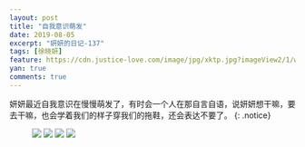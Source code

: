 ```yaml
---
layout: post
title: "自我意识萌发"
date: 2019-08-05
excerpt: "妍妍的日记-137"
tags: [徐晓妍]
feature: https://cdn.justice-love.com/image/jpg/xktp.jpg?imageView2/1/w/1200/h/500
yan: true
comments: true
---
```

妍妍最近自我意识在慢慢萌发了，有时会一个人在那自言自语，说妍妍想干嘛，要去干嘛，也会学着我们的样子穿我们的拖鞋，还会表达不要了。
{: .notice}
<figure>
    <img src="{{ site.staticUrl }}/yanyan/image/ziwoyishi1.jpg" />
    <img src="{{ site.staticUrl }}/yanyan/image/ziwoyishi2.jpg" />
    <img src="{{ site.staticUrl }}/yanyan/image/ziwoyishi3.jpg" />
    <img src="{{ site.staticUrl }}/yanyan/image/ziwoyishi4.jpg" />
</figure>

